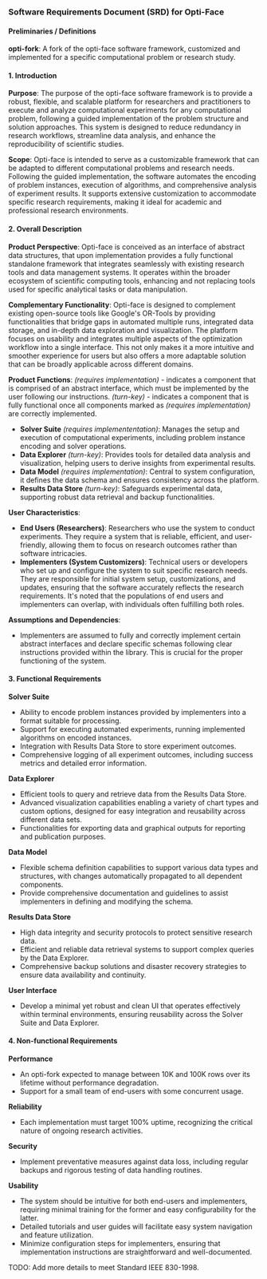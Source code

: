 ### Software Requirements Document (SRD) for Opti-Face

#### Preliminaries / Definitions
**opti-fork**: A fork of the opti-face software framework, customized and implemented for a specific computational problem or research study.

#### 1. Introduction

**Purpose**:
The purpose of the opti-face software framework is to provide a robust, flexible, and scalable platform for researchers and practitioners to execute and analyze computational experiments for any computational problem, following a guided implementation of the problem structure and solution approaches. This system is designed to reduce redundancy in research workflows, streamline data analysis, and enhance the reproducibility of scientific studies.

**Scope**:
Opti-face is intended to serve as a customizable framework that can be adapted to different computational problems and research needs. Following the guided implementation, the software automates the encoding of problem instances, execution of algorithms, and comprehensive analysis of experiment results. It supports extensive customization to accommodate specific research requirements, making it ideal for academic and professional research environments.

#### 2. Overall Description

**Product Perspective**:
Opti-face is conceived as an interface of abstract data structures, that upon implementation provides a fully functional standalone framework that integrates seamlessly with existing research tools and data management systems. It operates within the broader ecosystem of scientific computing tools, enhancing and not replacing tools used for specific analytical tasks or data manipulation.

**Complementary Functionality**:
Opti-face is designed to complement existing open-source tools like Google's OR-Tools by providing functionalities that bridge gaps in automated multiple runs, integrated data storage, and in-depth data exploration and visualization. The platform focuses on usability and integrates multiple aspects of the optimization workflow into a single interface. This not only makes it a more intuitive and smoother experience for users but also offers a more adaptable solution that can be broadly applicable across different domains.

**Product Functions**:
*(requires implementation)* - indicates a component that is comprised of an abstract interface, which must be implemented by the user following our instructions.
*(turn-key)* - indicates a component that is fully functional once all components marked as *(requires implementation)* are correctly implemented.
- **Solver Suite** *(requires implemententation)*: Manages the setup and execution of computational experiments, including problem instance encoding and solver operations.
- **Data Explorer** *(turn-key)*: Provides tools for detailed data analysis and visualization, helping users to derive insights from experimental results.
- **Data Model** *(requires implementation)*: Central to system configuration, it defines the data schema and ensures consistency across the platform.
- **Results Data Store** *(turn-key)*: Safeguards experimental data, supporting robust data retrieval and backup functionalities.

**User Characteristics**:
- **End Users (Researchers)**: Researchers who use the system to conduct experiments. They require a system that is reliable, efficient, and user-friendly, allowing them to focus on research outcomes rather than software intricacies.
- **Implementers (System Customizers)**: Technical users or developers who set up and configure the system to suit specific research needs. They are responsible for initial system setup, customizations, and updates, ensuring that the software accurately reflects the research requirements. It's noted that the populations of end users and implementers can overlap, with individuals often fulfilling both roles.

**Assumptions and Dependencies**:
- Implementers are assumed to fully and correctly implement certain abstract interfaces and declare specific schemas following clear instructions provided within the library. This is crucial for the proper functioning of the system.

#### 3. Functional Requirements

**Solver Suite**
- Ability to encode problem instances provided by implementers into a format suitable for processing.
- Support for executing automated experiments, running implemented algorithms on encoded instances.
- Integration with Results Data Store to store experiment outcomes.
- Comprehensive logging of all experiment outcomes, including success metrics and detailed error information.

**Data Explorer**
- Efficient tools to query and retrieve data from the Results Data Store.
- Advanced visualization capabilities enabling a variety of chart types and custom options, designed for easy integration and reusability across different data sets.
- Functionalities for exporting data and graphical outputs for reporting and publication purposes.

**Data Model**
- Flexible schema definition capabilities to support various data types and structures, with changes automatically propagated to all dependent components.
- Provide comprehensive documentation and guidelines to assist implementers in defining and modifying the schema.

**Results Data Store**
- High data integrity and security protocols to protect sensitive research data.
- Efficient and reliable data retrieval systems to support complex queries by the Data Explorer.
- Comprehensive backup solutions and disaster recovery strategies to ensure data availability and continuity.

**User Interface**
- Develop a minimal yet robust and clean UI that operates effectively within terminal environments, ensuring reusability across the Solver Suite and Data Explorer.

#### 4. Non-functional Requirements

**Performance**
- An opti-fork expected to manage between 10K and 100K rows over its lifetime without performance degradation.
- Support for a small team of end-users with some concurrent usage.

**Reliability**
- Each implementation must target 100% uptime, recognizing the critical nature of ongoing research activities.

**Security**
- Implement preventative measures against data loss, including regular backups and rigorous testing of data handling routines.

**Usability**
- The system should be intuitive for both end-users and implementers, requiring minimal training for the former and easy configurability for the latter.
- Detailed tutorials and user guides will facilitate easy system navigation and feature utilization.
- Minimize configuration steps for implementers, ensuring that implementation instructions are straightforward and well-documented.

TODO: Add more details to meet Standard IEEE 830-1998.
